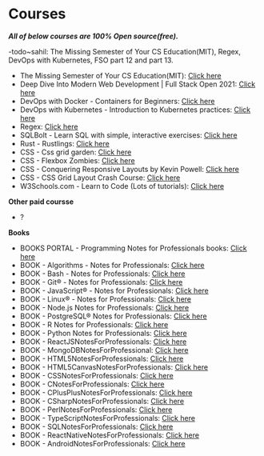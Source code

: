 # Courses

***All of below courses are 100% Open source(free).***

-todo~sahil: The Missing Semester of Your CS Education(MIT), Regex, DevOps with Kubernetes, FSO part 12 and part 13.

- The Missing Semester of Your CS Education(MIT): [Click here](https://missing.csail.mit.edu/)
- Deep Dive Into Modern Web Development | Full Stack Open 2021: [Click here](https://fullstackopen.com/en/)
- DevOps with Docker - Containers for Beginners: [Click here](https://devopswithdocker.com/)
- DevOps with Kubernetes - Introduction to Kubernetes practices: [Click here](https://devopswithkubernetes.com/)
- Regex: [Click here](https://regexone.com/)
- SQLBolt - Learn SQL with simple, interactive exercises: [Click here](https://sqlbolt.com/)
- Rust - Rustlings: [Click here](https://github.com/rust-lang/rustlings)
- CSS - Css grid garden: [Click here](https://cssgridgarden.com/)
- CSS - Flexbox Zombies: [Click here](https://mastery.games/flexboxzombies/)
- CSS - Conquering Responsive Layouts by Kevin Powell: [Click here](https://courses.kevinpowell.co/conquering-responsive-layouts)
- CSS - CSS Grid Layout Crash Course: [Click here](https://www.youtube.com/watch?v=jV8B24rSN5o)
- W3Schools.com - Learn to Code (Lots of tutorials): [Click here](https://www.w3schools.com/)

**Other paid coursse**

- ?

**Books**

- BOOKS PORTAL - Programming Notes for Professionals books: [Click here](https://goalkicker.com/)
- BOOK - Algorithms - Notes for Professionals: [Click here](https://sahilrajput03.github.io/AlgorithmsNotesForProfessionals.pdf)
- BOOK - Bash - Notes for Professionals: [Click here](https://sahilrajput03.github.io/BashNotesForProfessionals.pdf)
- BOOK - Git® - Notes for Professionals: [Click here](https://sahilrajput03.github.io/GitNotesForProfessionals.pdf)
- BOOK - JavaScript® - Notes for Professionals: [Click here](https://sahilrajput03.github.io/JavaScriptNotesForProfessionals.pdf)
- BOOK - Linux® - Notes for Professionals: [Click here](https://sahilrajput03.github.io/LinuxNotesForProfessionals.pdf)
- BOOK - Node.js Notes for Professionals: [Click here](https://sahilrajput03.github.io/NodeJSNotesForProfessionals.pdf)
- BOOK - PostgreSQL® Notes for Professionals: [Click here](https://sahilrajput03.github.io/PostgreSQLNotesForProfessionals.pdf)
- BOOK - R Notes for Professionals: [Click here](https://sahilrajput03.github.io/RNotesForProfessionals.pdf)
- BOOK - Python Notes for Professionals: [Click here](https://sahilrajput03.github.io/PythonNotesForProfessionals.pdf)
- BOOK - ReactJSNotesForProfessionals: [Click here](https://sahilrajput03.github.io/ReactJSNotesForProfessionals.pdf)
- BOOK - MongoDBNotesForProfessional: [Click here](https://sahilrajput03.github.io/MongoDBNotesForProfessionals.pdf)
- BOOK - HTML5NotesForProfessionals: [Click here](https://sahilrajput03.github.io/HTML5NotesForProfessionals.pdf)
- BOOK - HTML5CanvasNotesForProfessionals: [Click here](https://sahilrajput03.github.io/HTML5CanvasNotesForProfessionals.pdf)
- BOOK - CSSNotesForProfessionals: [Click here](https://sahilrajput03.github.io/CSSNotesForProfessionals.pdf)
- BOOK - CNotesForProfessionals: [Click here](https://sahilrajput03.github.io/CNotesForProfessionals.pdf)
- BOOK - CPlusPlusNotesForProfessionals: [Click here](https://sahilrajput03.github.io/CPlusPlusNotesForProfessionals.pdf)
- BOOK - CSharpNotesForProfessionals: [Click here](https://sahilrajput03.github.io/CSharpNotesForProfessionals.pdf)
- BOOK - PerlNotesForProfessionals: [Click here](https://sahilrajput03.github.io/PerlNotesForProfessionals.pdf)
- BOOK - TypeScriptNotesForProfessionals: [Click here](https://sahilrajput03.github.io/TypeScriptNotesForProfessionals.pdf)
- BOOK - SQLNotesForProfessionals: [Click here](https://sahilrajput03.github.io/SQLNotesForProfessionals.pdf)
- BOOK - ReactNativeNotesForProfessionals: [Click here](https://sahilrajput03.github.io/ReactNativeNotesForProfessionals.pdf)
- BOOK - AndroidNotesForProfessionals: [Click here](https://sahilrajput03.github.io/AndroidNotesForProfessionals.pdf)
